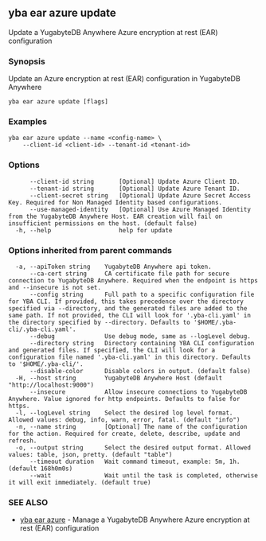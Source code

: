 ## yba ear azure update

Update a YugabyteDB Anywhere Azure encryption at rest (EAR) configuration

### Synopsis

Update an Azure encryption at rest (EAR) configuration in YugabyteDB Anywhere

```
yba ear azure update [flags]
```

### Examples

```
yba ear azure update --name <config-name> \
	--client-id <client-id> --tenant-id <tenant-id>
```

### Options

```
      --client-id string       [Optional] Update Azure Client ID.
      --tenant-id string       [Optional] Update Azure Tenant ID.
      --client-secret string   [Optional] Update Azure Secret Access Key. Required for Non Managed Identity based configurations. 
      --use-managed-identity   [Optional] Use Azure Managed Identity from the YugabyteDB Anywhere Host. EAR creation will fail on insufficient permissions on the host. (default false)
  -h, --help                   help for update
```

### Options inherited from parent commands

```
  -a, --apiToken string    YugabyteDB Anywhere api token.
      --ca-cert string     CA certificate file path for secure connection to YugabyteDB Anywhere. Required when the endpoint is https and --insecure is not set.
      --config string      Full path to a specific configuration file for YBA CLI. If provided, this takes precedence over the directory specified via --directory, and the generated files are added to the same path. If not provided, the CLI will look for '.yba-cli.yaml' in the directory specified by --directory. Defaults to '$HOME/.yba-cli/.yba-cli.yaml'.
      --debug              Use debug mode, same as --logLevel debug.
      --directory string   Directory containing YBA CLI configuration and generated files. If specified, the CLI will look for a configuration file named '.yba-cli.yaml' in this directory. Defaults to '$HOME/.yba-cli/'.
      --disable-color      Disable colors in output. (default false)
  -H, --host string        YugabyteDB Anywhere Host (default "http://localhost:9000")
      --insecure           Allow insecure connections to YugabyteDB Anywhere. Value ignored for http endpoints. Defaults to false for https.
  -l, --logLevel string    Select the desired log level format. Allowed values: debug, info, warn, error, fatal. (default "info")
  -n, --name string        [Optional] The name of the configuration for the action. Required for create, delete, describe, update and refresh.
  -o, --output string      Select the desired output format. Allowed values: table, json, pretty. (default "table")
      --timeout duration   Wait command timeout, example: 5m, 1h. (default 168h0m0s)
      --wait               Wait until the task is completed, otherwise it will exit immediately. (default true)
```

### SEE ALSO

* [yba ear azure](yba_ear_azure.md)	 - Manage a YugabyteDB Anywhere Azure encryption at rest (EAR) configuration

